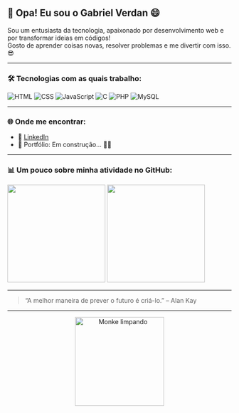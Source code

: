 ## 👋 Opa! Eu sou o Gabriel Verdan 😄

Sou um entusiasta da tecnologia, apaixonado por desenvolvimento web e por transformar ideias em códigos!  
Gosto de aprender coisas novas, resolver problemas e me divertir com isso. 😎

---

### 🛠️ Tecnologias com as quais trabalho:

![HTML](https://img.shields.io/badge/-HTML5-E34F26?style=flat&logo=html5&logoColor=fff)
![CSS](https://img.shields.io/badge/-CSS3-1572B6?style=flat&logo=css3)
![JavaScript](https://img.shields.io/badge/-JavaScript-F7DF1E?style=flat&logo=javascript&logoColor=000)
![C](https://img.shields.io/badge/-C-00599C?style=flat&logo=c&logoColor=fff)
![PHP](https://img.shields.io/badge/-PHP-777BB4?style=flat&logo=php&logoColor=fff)
![MySQL](https://img.shields.io/badge/-MySQL-4479A1?style=flat&logo=mysql&logoColor=fff)

---

### 🌐 Onde me encontrar:

- 💼 [LinkedIn](https://www.linkedin.com/in/gabriel-verdan-418129312/)
- 🚧 Portfólio: Em construção... 👷‍♂️

---

### 📊 Um pouco sobre minha atividade no GitHub:

<img height="220em" src="https://github-readme-stats.vercel.app/api?username=GVerdans&theme=neon&show_icons=true">
<img height="220em" src="https://github-readme-stats.vercel.app/api/top-langs/?username=GVerdans&theme=neon&show_icons=true">

---

> “A melhor maneira de prever o futuro é criá-lo.” – Alan Kay

---

<div align="center">
  <img src="monke.gif" alt="Monke limpando" width="200"/>
</div>
